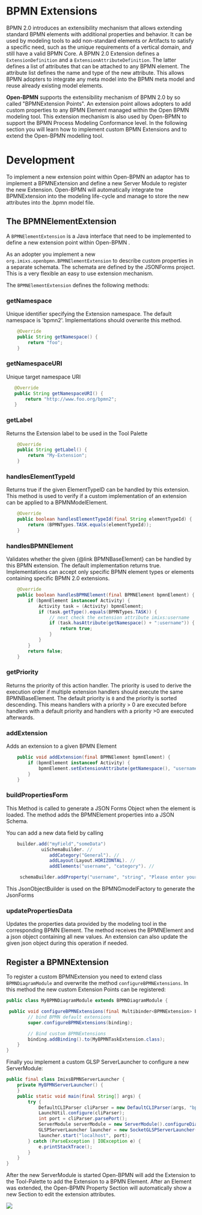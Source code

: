 # BPMN Extensions

BPMN 2.0 introduces an extensibility mechanism that allows extending standard BPMN elements with additional properties and behavior. It can be used by modeling tools to add non-standard elements or Artifacts to satisfy a specific need, such as the unique requirements of a vertical domain, and still have a valid BPMN Core.
A BPMN 2.0 Extension defines a `ExtensionDefinition` and a `ExtensionAttributeDefinition`. The latter defines a list of attributes that can be attached to any BPMN element. The attribute list defines the name and type of the new attribute. This allows BPMN adopters to integrate any meta model into the BPMN meta model and reuse already existing model elements.

**Open-BPMN** supports the extensibility mechanism of BPMN 2.0 by so called "BPMNExtension Points". An extension point allows adopters to add custom properties to any BPMN Element managed within the Open BPMN modeling tool. This extension mechanism is also used by Open-BPMN to support the BPMN Process Modeling Conformance level. In the following section you will learn how to implement custom BPMN Extensions and to extend the Open-BPMN modelling tool.

# Development

To implement a new extension point within Open-BPMN an adaptor has to implement a BPMNExtension and define a new Server Module to register the new Extension. Open-BPMN will automatically integrate tne BPMNExtension into the modeling life-cycle and manage to store the new attributes into the .bpmn model file.

## The BPMNElementExtension

A `BPMNElementExtension` is a Java interface that need to be implemented to define a new extension point within Open-BPMN .

As an adopter you implement a new `org.imixs.openbpmn.BPMNElementExtension` to describe custom properties in a separate schemata. The schemata are defined by the JSONForms project. This is a very flexible an easy to use extension mechanism.

The `BPMNElementExtension` defines the following methods:

### getNamespace

Unique identifier specifying the Extension namespace. The default namespace is 'bpmn2'. Implementations should overwrite this method.

```java
    @Override
    public String getNamespace() {
        return "foo";
    }
```

### getNamespaceURI

Unique target namespace URI

```java
   @Override
   public String getNamespaceURI() {
       return "http://www.foo.org/bpmn2";
   }
```

### getLabel

Returns the Extension label to be used in the Tool Palette

```java
    @Override
    public String getLabel() {
        return "My-Extension";
    }
```

### handlesElementTypeId

Returns true if the given ElementTypeID can be handled by this extension. This method is used to verify if a custom implementation of an extension can be applied to a BPMNModelElement.

```java
    @Override
    public boolean handlesElementTypeId(final String elementTypeId) {
        return (BPMNTypes.TASK.equals(elementTypeId));
    }
```

### handlesBPMNElement

Validates whether the given {@link BPMNBaseElement} can be handled by this BPMN extension. The default implementation returns true. Implementations can accept only specific BPMN element types or elements containing specific BPMN 2.0 extensions.

```java
    @Override
    public boolean handlesBPMNElement(final BPMNElement bpmnElement) {
        if (bpmnElement instanceof Activity) {
            Activity task = (Activity) bpmnElement;
            if (task.getType().equals(BPMNTypes.TASK)) {
                // next check the extension attribute imixs:username
                if (task.hasAttribute(getNamespace() + ":username")) {
                    return true;
                }
            }
        }
        return false;
    }
```

### getPriority

Returns the priority of this action handler. The priority is used to derive the execution order if multiple extension handlers should execute the same BPMNBaseElement. The default priority is `0` and the priority is sorted descending. This means handlers with a priority &gt; 0 are executed before handlers with a default priority and handlers with a priority >0 are executed afterwards.

### addExtension

Adds an extension to a given BPMN Element

```java
    public void addExtension(final BPMNElement bpmnElement) {
        if (bpmnElement instanceof Activity) {
            bpmnElement.setExtensionAttribute(getNamespace(), "username", "100");
        }
    }
```

### buildPropertiesForm

This Method is called to generate a JSON Forms Object when the element is loaded. The method adds the BPMNElement properties into a JSON Schema.

You can add a new data field by calling

```java
	builder.add("myField","someData")
             uiSchemaBuilder. //
                addCategory("General"). //
                addLayout(Layout.HORIZONTAL). //
                addElements("username", "category"). //

     schemaBuilder.addProperty("username", "string", "Please enter your name");
```

This JsonObjectBuilder is used on the BPMNGmodelFactory to generate the JsonForms

### updatePropertiesData

Updates the properties data provided by the modeling tool in the corresponding BPMN Element. The method receives the BPMNElement and a json object containing all new values. An extension can also update the given json object during this operation if needed.

## Register a BPMNExtension

To register a custom BPMNExtension you need to extend class `BPMNDiagramModule` and overwrite the method `configureBPMNExtensions`. In this method the new custom Extension Points can be registered:

```java
public class MyBPMNDiagramModule extends BPMNDiagramModule {

 public void configureBPMNExtensions(final Multibinder<BPMNExtension> binding) {
        // bind BPMN default extensions
        super.configureBPMNExtensions(binding);

        // Bind custom BPMNExtensions
        binding.addBinding().to(MyBPMNTaskExtension.class);
    }
}
```

Finally you implement a custom GLSP ServerLauncher to configure a new ServerModule:

```java
public final class ImixsBPMNServerLauncher {
    private MyBPMNServerLauncher() {
    }
    public static void main(final String[] args) {
        try {
            DefaultCLIParser cliParser = new DefaultCLIParser(args, "bpmn server");
            LaunchUtil.configure(cliParser);
            int port = cliParser.parsePort();
            ServerModule serverModule = new ServerModule().configureDiagramModule(new MyBPMNDiagramModule());
            GLSPServerLauncher launcher = new SocketGLSPServerLauncher(serverModule);
            launcher.start("localhost", port);
        } catch (ParseException | IOException e) {
            e.printStackTrace();
        }
    }
}
```

After the new ServerModule is started Open-BPMN will add the Extension to the Tool-Palette to add the Extension to a BPMN Element. After an Element was extended, the Open-BPMN Property Section will automatically show a new Section to edit the extension attributes.

<img src="../images/open-bpmn-extension-01.png" />
